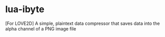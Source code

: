 # lua-ibyte
[For LOVE2D] A simple, plaintext data compressor that saves data into the alpha channel of a PNG image file
